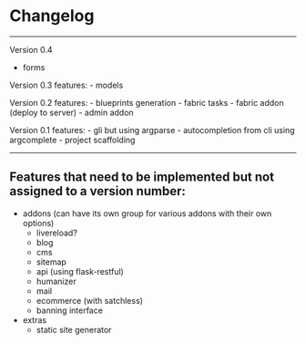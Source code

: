 # Changelog
---
Version 0.4
  - forms

Version 0.3
  features:
    - models

Version 0.2
  features:
    - blueprints generation
    - fabric tasks
    - fabric addon (deploy to server)
    - admin addon

Version 0.1
  features:
    - gli but using argparse
    - autocompletion from cli using argcomplete
    - project scaffolding

---

## Features that need to be implemented but not assigned to a version number:

  - addons (can have its own group for various addons with their own options)
    - livereload?
    - blog
    - cms
    - sitemap
    - api (using flask-restful)
    - humanizer
    - mail
    - ecommerce (with satchless)
    - banning interface
  - extras
    - static site generator

